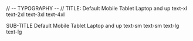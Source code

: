 // -- TYPOGRAPHY -- //
TITLE:
    Default     Mobile      Tablet      Laptop and up
    text-xl     text-2xl    text-3xl    text-4xl

SUB-TITLE
    Default     Mobile      Tablet      Laptop and up
    text-sm     text-sm     text-lg     text-lg

         

